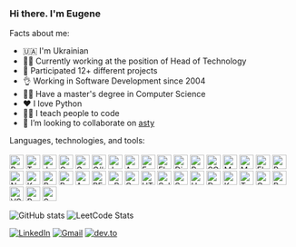 ### Hi there. I'm Eugene

Facts about me:<br>
- 🇺🇦 I'm Ukrainian
- 👨‍💼 Currently working at the position of Head of Technology
- 💼 Participated 12+ different projects
- 👌 Working in Software Development since 2004
- 👨‍🎓 Have a master's degree in Computer Science
- ❤️ I love Python
- 👨‍🏫 I teach people to code
- 🤝 I’m looking to collaborate on [asty](https://github.com/asty-org)

Languages, technologies, and tools: <br>
<br>
<img width="25" height="25" title="Python" src="https://cdn.jsdelivr.net/gh/devicons/devicon/icons/python/python-original.svg" />
<img width="25" height="25" title="Typescript" src="https://cdn.jsdelivr.net/gh/devicons/devicon/icons/typescript/typescript-original.svg" />
<img width="25" height="25" title="Javascript" src="https://cdn.jsdelivr.net/gh/devicons/devicon/icons/javascript/javascript-original.svg" />
<img width="25" height="25" title="Coffeescript" src="https://cdn.jsdelivr.net/gh/devicons/devicon/icons/coffeescript/coffeescript-original.svg" />
<img width="25" height="25" title="Go" src="https://cdn.jsdelivr.net/gh/devicons/devicon/icons/go/go-original.svg" />
<img width="25" height="25" title="C#" src="https://cdn.jsdelivr.net/gh/devicons/devicon/icons/csharp/csharp-original.svg" />
<img width="25" height="25" title="Jupiter" src="https://cdn.jsdelivr.net/gh/devicons/devicon/icons/jupyter/jupyter-original.svg" />
<img width="25" height="25" title="Anaconda" src="https://cdn.jsdelivr.net/gh/devicons/devicon/icons/anaconda/anaconda-original.svg" />
<img width="25" height="25" title="FastApi" src="https://cdn.jsdelivr.net/gh/devicons/devicon/icons/fastapi/fastapi-original.svg" />
<img width="25" height="25" title="Flask" src="https://cdn.jsdelivr.net/gh/devicons/devicon/icons/flask/flask-original.svg" />
<img width="25" height="25" title="Django" src="https://cdn.jsdelivr.net/gh/devicons/devicon/icons/django/django-plain.svg" />
<img width="25" height="25" title="Pytest" src="https://cdn.jsdelivr.net/gh/devicons/devicon/icons/pytest/pytest-original.svg" />
<img width="25" height="25" title="SQL Alchemy" src="https://cdn.jsdelivr.net/gh/devicons/devicon/icons/sqlalchemy/sqlalchemy-original.svg" />
<img width="25" height="25" title="MySQL" src="https://cdn.jsdelivr.net/gh/devicons/devicon/icons/mysql/mysql-original.svg" />
<img width="25" height="25" title="MongoDB" src="https://cdn.jsdelivr.net/gh/devicons/devicon/icons/mongodb/mongodb-original.svg" />
<img width="25" height="25" title="Elasticsearch" src="https://user-images.githubusercontent.com/25181517/183569191-f32cdf03-673f-4ae3-809b-3a8b376bb8a2.png" />
<img width="25" height="25" title="Redis" src="https://cdn.jsdelivr.net/gh/devicons/devicon/icons/redis/redis-original.svg" />
<img width="25" height="25" title="NodeJS" src="https://cdn.jsdelivr.net/gh/devicons/devicon/icons/nodejs/nodejs-original.svg" />
<img width="25" height="25" title="Kafka" src="https://cdn.jsdelivr.net/gh/devicons/devicon/icons/apachekafka/apachekafka-original.svg"/>
<img width="25" height="25" title="React" src="https://cdn.jsdelivr.net/gh/devicons/devicon/icons/react/react-original.svg" />
<img width="25" height="25" title="Redux" src="https://cdn.jsdelivr.net/gh/devicons/devicon/icons/redux/redux-original.svg" />
<img width="25" height="25" title="Angular" src="https://cdn.jsdelivr.net/gh/devicons/devicon/icons/angularjs/angularjs-original.svg" />
<img width="25" height="25" title="REST API" src="https://user-images.githubusercontent.com/25181517/117208135-11134380-adf5-11eb-8878-040fd0f015b2.png">
<img width="25" height="25" title="gRPC" src="https://user-images.githubusercontent.com/25181517/121258446-3214fb80-c8af-11eb-8db8-cb884a356803.png">
<img width="25" height="25" title="GraphQL" src="https://cdn.jsdelivr.net/gh/devicons/devicon/icons/graphql/graphql-plain.svg" />
<img width="25" height="25" title="HTML5" src="https://cdn.jsdelivr.net/gh/devicons/devicon/icons/html5/html5-original.svg" />
<img width="25" height="25" title="Selenium" src="https://cdn.jsdelivr.net/gh/devicons/devicon/icons/selenium/selenium-original.svg" />
<img width="25" height="25" title="Spark" src="https://user-images.githubusercontent.com/25181517/184357834-eba1eee1-6074-4b9c-8ed3-5373868096cc.png" />
<img width="25" height="25" title="Unity" src="https://cdn.jsdelivr.net/gh/devicons/devicon/icons/unity/unity-original.svg" />
<img width="25" height="25" title="Docker" src="https://cdn.jsdelivr.net/gh/devicons/devicon/icons/docker/docker-original.svg" />
<img width="25" height="25" title="Kubernetes" src="https://cdn.jsdelivr.net/gh/devicons/devicon/icons/kubernetes/kubernetes-plain.svg" />
<img width="25" height="25" title="Terraform" src="https://cdn.jsdelivr.net/gh/devicons/devicon/icons/terraform/terraform-original.svg" />
<img width="25" height="25" title="Google Cloud Platform" src="https://cdn.jsdelivr.net/gh/devicons/devicon/icons/googlecloud/googlecloud-original.svg" />
<img width="25" height="25" title="PyCharm" src="https://cdn.jsdelivr.net/gh/devicons/devicon/icons/pycharm/pycharm-original.svg" />
<img width="25" height="25" title="VSCode" src="https://cdn.jsdelivr.net/gh/devicons/devicon/icons/vscode/vscode-original.svg" />
<img width="25" height="25" title="Postman" src="https://user-images.githubusercontent.com/25181517/182618508-1b12183b-5398-48d2-92e7-ff0969a22624.png" />
<img width="25" height="25" title="SourceTree" src="https://cdn.jsdelivr.net/gh/devicons/devicon/icons/sourcetree/sourcetree-original.svg" />


![GitHub stats](https://github-readme-stats.vercel.app/api?username=Evgenus&count_private=true&show_icons=true)
![LeetCode Stats](https://leetcard.jacoblin.cool/evgenus?theme=light&font=Roboto)

[![LinkedIn](https://img.shields.io/badge/LinkedIn-0077B5?style=for-the-badge&logo=linkedin&logoColor=white)](https://www.linkedin.com/in/evgenus/)
[![Gmail](https://img.shields.io/badge/-gmail-c14438?style=for-the-badge&logo=Gmail&logoColor=ffffff)](mailto:chernyshov.eugene@gmail.com)
[![dev.to](https://img.shields.io/badge/dev.to-0A0A0A?style=for-the-badge&logo=dev.to&logoColor=white)](https://dev.to/evgenus)

